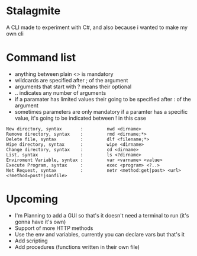 # Stalagmite
A CLI made to experiment with C#, and also because i wanted to make my own cli

# Command list

- anything between plain <> is mandatory  
- wildcards are specified after ; of the argument  
- arguments that start with ? means their optional  
- .. indicates any number of arguments  
- if a paramater has limited values their going to be specified after : of the argument   
- sometimes parameters are only mandatory if a paramter has a specific value, it's going to be indicated between ! in this case  

```
New directory, syntax       :         nwd <dirname>
Remove directory, syntax    :         rmd <dirname;*>
Delete file, syntax         :         dlf <filename;*>
Wipe directory, syntax      :         wipe <dirname>
Change directory, syntax    :         cd <dirname>
List, syntax                :         ls <?dirname>
Enviroment Variable, syntax :         var <varname> <value>
Execute Program, syntax     :         exec <program> <?..>
Net Request, syntax         :         netr <method:get|post> <url> <!method=post!jsonfile>
```

# Upcoming
- I'm Planning to add a GUI so that's it doesn't need a terminal to run (it's gonna have it's own)  
- Support of more HTTP methods  
- Use the env and variables, currently you can declare vars but that's it  
- Add scripting  
- Add procedures (functions written in their own file)

